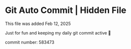 # Git Auto Commit | Hidden File

This file was added Feb 12, 2025

Just for fun and keeping my daily git commit active 🤪

commit number: 583473
